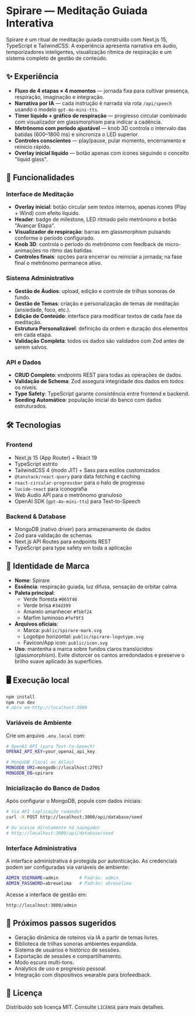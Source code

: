 # Spirare — Meditação Guiada Interativa

Spirare é um ritual de meditação guiada construído com Next.js 15, TypeScript e TailwindCSS. A experiência apresenta narrativa em áudio, temporizadores inteligentes, visualização rítmica de respiração e um sistema completo de gestão de conteúdo.

## ✨ Experiência

- **Fluxo de 4 etapas × 4 momentos** — jornada fixa para cultivar presença, respiração, imaginação e integração.
- **Narrativa por IA** — cada instrução é narrada via rota `/api/speech` usando o modelo `gpt-4o-mini-tts`.
- **Timer líquido + gráfico de respiração** — progresso circular combinado com visualizador em glassmorphism para indicar a cadência.
- **Metrônomo com período ajustável** — knob 3D controla o intervalo das batidas (600–1800 ms) e sincroniza o LED superior.
- **Controles conscientes** — play/pause, pular momento, encerramento e reinício rápido.
- **Overlay inicial líquido** — botão apenas com ícones seguindo o conceito "liquid glass".

## 🧩 Funcionalidades

### Interface de Meditação

- **Overlay inicial**: botão circular sem textos internos, apenas ícones (Play + Wind) com efeito líquido.
- **Header**: badge de milestone, LED ritmado pelo metrônomo e botão "Avançar Etapa".
- **Visualizador de respiração**: barras em glassmorphism pulsando conforme o período configurado.
- **Knob 3D**: controla o período do metrônomo com feedback de micro-animações no ritmo das batidas.
- **Controles finais**: opções para encerrar ou reiniciar a jornada; na fase final o metrônomo permanece ativo.

### Sistema Administrativo

- **Gestão de Áudios**: upload, edição e controle de trilhas sonoras de fundo.
- **Gestão de Temas**: criação e personalização de temas de meditação (ansiedade, foco, etc.).
- **Edição de Conteúdo**: interface para modificar textos de cada fase da meditação.
- **Estrutura Personalizável**: definição da ordem e duração dos elementos em cada etapa.
- **Validação Completa**: todos os dados são validados com Zod antes de serem salvos.

### API e Dados

- **CRUD Completo**: endpoints REST para todas as operações de dados.
- **Validação de Schema**: Zod assegura integridade dos dados em todos os níveis.
- **Type Safety**: TypeScript garante consistência entre frontend e backend.
- **Seeding Automático**: população inicial do banco com dados estruturados.

## 🛠️ Tecnologias

### Frontend

- Next.js 15 (App Router) + React 19
- TypeScript estrito
- TailwindCSS 4 (modo JIT) + Sass para estilos customizados
- `@tanstack/react-query` para data fetching e caching
- `react-circular-progressbar` para o halo de progresso
- `lucide-react` para iconografia
- Web Audio API para o metrônomo granuloso
- OpenAI SDK (`gpt-4o-mini-tts`) para Text-to-Speech

### Backend & Database

- MongoDB (nativo driver) para armazenamento de dados
- Zod para validação de schemas
- Next.js API Routes para endpoints REST
- TypeScript para type safety em toda a aplicação

## 🎨 Identidade de Marca

- **Nome**: Spirare
- **Essência**: respiração guiada, luz difusa, sensação de orbitar calma.
- **Paleta principal**:
  - Verde floresta `#065f46`
  - Verde brisa `#34d399`
  - Amarelo amanhecer `#fbbf24`
  - Marfim luminoso `#fef9f3`
- **Arquivos oficiais**:
  - Marca: `public/spirare-mark.svg`
  - Logotipo horizontal: `public/spirare-logotype.svg`
  - Favicon/App icon: `public/icon.svg`
- **Uso**: mantenha a marca sobre fundos claros translúcidos (glassmorphism). Evite distorcer os cantos arredondados e preserve o brilho suave aplicado às superfícies.

## 🖥️ Execução local

```bash
npm install
npm run dev
# abre em http://localhost:3000
```

### Variáveis de Ambiente

Crie um arquivo `.env.local` com:

```bash
# OpenAI API (para Text-to-Speech)
OPENAI_API_KEY=your_openai_api_key

# MongoDB (local ou Atlas)
MONGODB_URI=mongodb://localhost:27017
MONGODB_DB=spirare
```

### Inicialização do Banco de Dados

Após configurar o MongoDB, popule com dados iniciais:

```bash
# Via API (aplicação rodando)
curl -X POST http://localhost:3000/api/database/seed

# Ou acesse diretamente no navegador
# http://localhost:3000/api/database/seed
```

### Interface Administrativa

A interface administrativa é protegida por autenticação. As credenciais podem ser configuradas via variáveis de ambiente:

```bash
ADMIN_USERNAME=admin        # Padrão: admin
ADMIN_PASSWORD=abreuelima   # Padrão: abreuelima
```

Acesse a interface de gestão em:

```
http://localhost:3000/admin
```

## 🔭 Próximos passos sugeridos

- Geração dinâmica de roteiros via IA a partir de temas livres.
- Biblioteca de trilhas sonoras ambientes expandida.
- Sistema de usuários e histórico de sessões.
- Exportação de sessões e compartilhamento.
- Modo escuro multi-tons.
- Analytics de uso e progresso pessoal.
- Integração com dispositivos wearable para biofeedback.

## 📄 Licença

Distribuído sob licença MIT. Consulte `LICENSE` para mais detalhes.